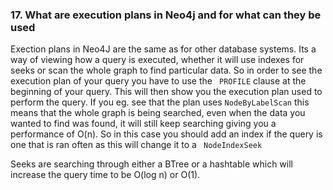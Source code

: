 ### 17. What are execution plans in Neo4j and for what can they be used

Exection plans in Neo4J are the same as for other database systems. Its a way of viewing how a query is executed, whether it will use indexes for seeks or scan the whole graph to find particular data. So in order to see the execution plan of your query you have to use the ``` PROFILE``` clause at the beginning of your query. This will then show you the execution plan used to perform the query. If you eg. see that the plan uses  ```NodeByLabelScan``` this means that the whole graph is being searched, even when the data you wanted to find was found, it will still keep searching giving you a performance of O(n). So in this case you should add an index if the query is one that is ran often as this will change it to a ``` NodeIndexSeek```

Seeks are searching through either a BTree or a hashtable which will increase the query time to be O(log n) or O(1).